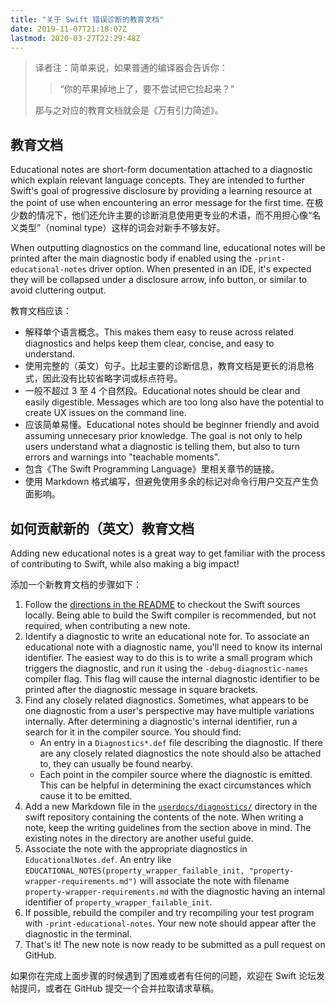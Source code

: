 ```yaml
---
title: "关于 Swift 错误诊断的教育文档"
date: 2019-11-07T21:18:07Z
lastmod: 2020-03-27T22:29:48Z
---
```


> 译者注：简单来说，如果普通的编译器会告诉你：
> > “你的苹果掉地上了，要不尝试把它捡起来？”
>
> 那与之对应的教育文档就会是《万有引力简述》。

## 教育文档

Educational notes are short-form documentation attached to a diagnostic which explain relevant language concepts. They are intended to further Swift's goal of progressive disclosure by providing a learning resource at the point of use when encountering an error message for the first time. 在极少数的情况下，他们还允许主要的诊断消息使用更专业的术语，而不用担心像“名义类型”（nominal type）这样的词会对新手不够友好。

When outputting diagnostics on the command line, educational notes will be printed after the main diagnostic body if enabled using the `-print-educational-notes` driver option. When presented in an IDE, it's expected they will be collapsed under a disclosure arrow, info button, or similar to avoid cluttering output.

教育文档应该：

- 解释单个语言概念。This makes them easy to reuse across related diagnostics and helps keep them clear, concise, and easy to understand.
- 使用完整的（英文）句子。比起主要的诊断信息，教育文档是更长的消息格式，因此没有比较省略字词或标点符号。
- 一般不超过 3 至 4 个自然段。Educational notes should be clear and easily digestible. Messages which are too long also have the potential to create UX issues on the command line.
- 应该简单易懂。Educational notes should be beginner friendly and avoid assuming unnecesary prior knowledge. The goal is not only to help users understand what a diagnostic is telling them, but also to turn errors and warnings into "teachable moments".
- 包含《The Swift Programming Language》里相关章节的链接。
- 使用 Markdown 格式编写，但避免使用多余的标记对命令行用户交互产生负面影响。

## 如何贡献新的（英文）教育文档

Adding new educational notes is a great way to get familiar with the process of contributing to Swift, while also making a big impact!

添加一个新教育文档的步骤如下：

1. Follow the [directions in the README](https://github.com/apple/swift#getting-sources-for-swift-and-related-projects) to checkout the Swift sources locally. Being able to build the Swift compiler is recommended, but not required, when contributing a new note.
2. Identify a diagnostic to write an educational note for. To associate an educational note with a diagnostic name, you'll need to know its internal identifier. The easiest way to do this is to write a small program which triggers the diagnostic, and run it using the `-debug-diagnostic-names` compiler flag. This flag will cause the internal diagnostic identifier to be printed after the diagnostic message in square brackets.
3. Find any closely related diagnostics. Sometimes, what appears to be one diagnostic from a user's perspective may have multiple variations internally. After determining a diagnostic's internal identifier, run a search for it in the compiler source. You should find:
    - An entry in a `Diagnostics*.def` file describing the diagnostic. If there are any closely related diagnostics the note should also be attached to, they can usually be found nearby.
    - Each point in the compiler source where the diagnostic is emitted. This can be helpful in determining the exact circumstances which cause it to be emitted.
4. Add a new Markdown file in the [`userdocs/diagnostics/`](https://github.com/apple/swift/tree/master/userdocs/diagnostics) directory in the swift repository containing the contents of the note. When writing a note, keep the writing guidelines from the section above in mind. The existing notes in the directory are another useful guide.
5. Associate the note with the appropriate diagnostics in `EducationalNotes.def`. An entry like `EDUCATIONAL_NOTES(property_wrapper_failable_init, "property-wrapper-requirements.md")` will associate the note with filename `property-wrapper-requirements.md` with the diagnostic having an internal identifier of `property_wrapper_failable_init`.
6. If possible, rebuild the compiler and try recompiling your test program with `-print-educational-notes`. Your new note should appear after the diagnostic in the terminal.
7. That's it! The new note is now ready to be submitted as a pull request on GitHub.

如果你在完成上面步骤的时候遇到了困难或者有任何的问题，欢迎在 Swift 论坛发帖提问，或者在 GitHub 提交一个合并拉取请求草稿。
